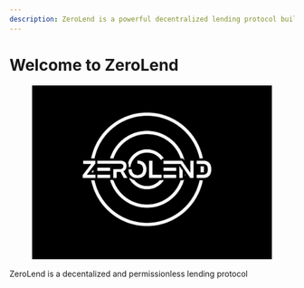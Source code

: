 ```yaml
---
description: ZeroLend is a powerful decentralized lending protocol built on zkSync.
---
```


# Welcome to ZeroLend

<figure><img src=".gitbook/assets/Screenshot 2023-07-18 at 7.36.16 AM.png" alt=""><figcaption></figcaption></figure>

ZeroLend is a decentalized and permissionless lending protocol
